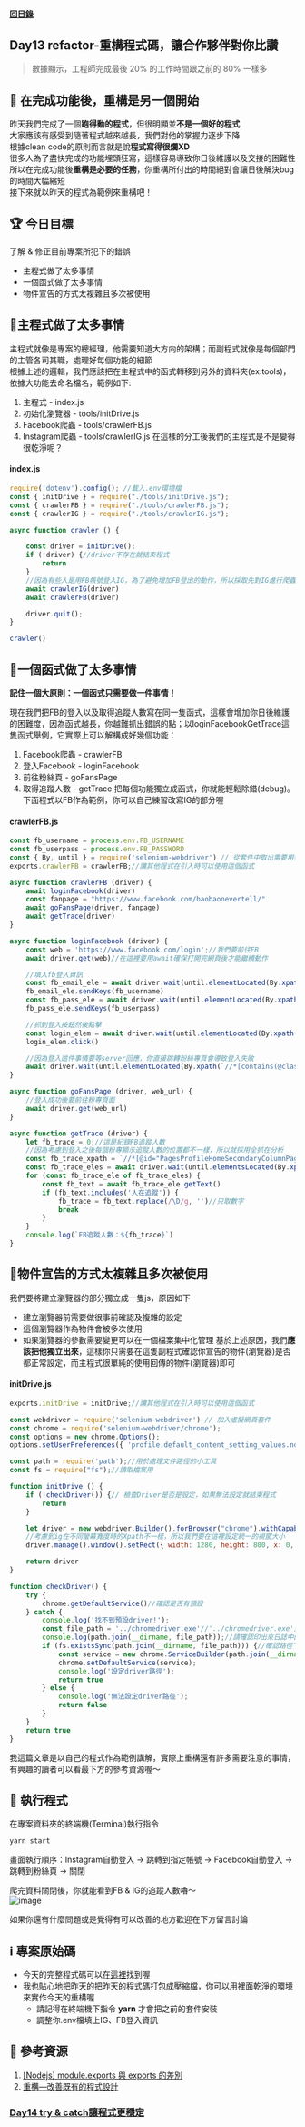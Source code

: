 #### [回目錄](../README.md)
## Day13 refactor-重構程式碼，讓合作夥伴對你比讚

>數據顯示，工程師完成最後 20% 的工作時間跟之前的 80% 一樣多

🤔 在完成功能後，重構是另一個開始
----
昨天我們完成了一個**跑得動的程式**，但很明顯並**不是一個好的程式**  
大家應該有感受到隨著程式越來越長，我們對他的掌握力逐步下降  
根據clean code的原則而言就是說**程式寫得很爛XD**  
很多人為了盡快完成的功能埋頭狂寫，這樣容易導致你日後維護以及交接的困難性  
所以在完成功能後**重構是必要的任務**，你重構所付出的時間絕對會讓日後解決bug的時間大幅縮短  
接下來就以昨天的程式為範例來重構吧！

🏆 今日目標
----
了解 & 修正目前專案所犯下的錯誤
* 主程式做了太多事情
* 一個函式做了太多事情
* 物件宣告的方式太複雜且多次被使用

🚫主程式做了太多事情
----
主程式就像是專案的總經理，他需要知道大方向的架構；而副程式就像是每個部門的主管各司其職，處理好每個功能的細節  
根據上述的邏輯，我們應該把在主程式中的函式轉移到另外的資料夾(ex:tools)，依據大功能去命名檔名，範例如下:  
1. 主程式 - index.js
2. 初始化瀏覽器 - tools/initDrive.js
3. Facebook爬蟲 - tools/crawlerFB.js
3. Instagram爬蟲 - tools/crawlerIG.js
在這樣的分工後我們的主程式是不是變得很乾淨呢？
#### index.js
```js
require('dotenv').config(); //載入.env環境檔
const { initDrive } = require("./tools/initDrive.js");
const { crawlerFB } = require("./tools/crawlerFB.js");
const { crawlerIG } = require("./tools/crawlerIG.js");

async function crawler () {

    const driver = initDrive();
    if (!driver) {//driver不存在就結束程式
        return
    }
    //因為有些人是用FB帳號登入IG，為了避免增加FB登出的動作，所以採取先對IG進行爬蟲
    await crawlerIG(driver)
    await crawlerFB(driver)

    driver.quit();
}

crawler()
```

🚫一個函式做了太多事情
----
**記住一個大原則：一個函式只需要做一件事情！**

現在我們把FB的登入以及取得追蹤人數寫在同一隻函式，這樣會增加你日後維護的困難度，因為函式越長，你越難抓出錯誤的點；以loginFacebookGetTrace這隻函式舉例，它實際上可以解構成好幾個功能：  
1. Facebook爬蟲 - crawlerFB
2. 登入Facebook - loginFacebook
3. 前往粉絲頁 - goFansPage
4. 取得追蹤人數 - getTrace
把每個功能獨立成函式，你就能輕鬆除錯(debug)。下面程式以FB作為範例，你可以自己練習改寫IG的部分喔  
#### crawlerFB.js
```js
const fb_username = process.env.FB_USERNAME
const fb_userpass = process.env.FB_PASSWORD
const { By, until } = require('selenium-webdriver') // 從套件中取出需要用到的功能
exports.crawlerFB = crawlerFB;//讓其他程式在引入時可以使用這個函式

async function crawlerFB (driver) {
    await loginFacebook(driver)
    const fanpage = "https://www.facebook.com/baobaonevertell/" 
    await goFansPage(driver, fanpage)
    await getTrace(driver)
}

async function loginFacebook (driver) {
    const web = 'https://www.facebook.com/login';//我們要前往FB
    await driver.get(web)//在這裡要用await確保打開完網頁後才能繼續動作

    //填入fb登入資訊
    const fb_email_ele = await driver.wait(until.elementLocated(By.xpath(`//*[@id="email"]`)));
    fb_email_ele.sendKeys(fb_username)
    const fb_pass_ele = await driver.wait(until.elementLocated(By.xpath(`//*[@id="pass"]`)));
    fb_pass_ele.sendKeys(fb_userpass)

    //抓到登入按鈕然後點擊
    const login_elem = await driver.wait(until.elementLocated(By.xpath(`//*[@id="loginbutton"]`)))
    login_elem.click()

    //因為登入這件事情要等server回應，你直接跳轉粉絲專頁會導致登入失敗
    await driver.wait(until.elementLocated(By.xpath(`//*[contains(@class,"_1vp5")]`)))//登入後才會有右上角的名字，我們以這個來判斷是否登入
}

async function goFansPage (driver, web_url) {
    //登入成功後要前往粉專頁面
    await driver.get(web_url)
}

async function getTrace (driver) {
    let fb_trace = 0;//這是紀錄FB追蹤人數
    //因為考慮到登入之後每個粉專顯示追蹤人數的位置都不一樣，所以就採用全抓在分析
    const fb_trace_xpath = `//*[@id="PagesProfileHomeSecondaryColumnPagelet"]//*[contains(@class,"_4bl9")]`
    const fb_trace_eles = await driver.wait(until.elementsLocated(By.xpath(fb_trace_xpath)), 5000)//我們採取5秒內如果抓不到該元件就跳出的條件
    for (const fb_trace_ele of fb_trace_eles) {
        const fb_text = await fb_trace_ele.getText()
        if (fb_text.includes('人在追蹤')) {
            fb_trace = fb_text.replace(/\D/g, '')//只取數字
            break
        }
    }
    console.log(`FB追蹤人數：${fb_trace}`)
}
```
🚫物件宣告的方式太複雜且多次被使用
----
我們要將建立瀏覽器的部分獨立成一隻js，原因如下
* 建立瀏覽器前需要做很事前確認及複雜的設定
* 這個瀏覽器作為物件會被多次使用
* 如果瀏覽器的參數需要變更可以在一個檔案集中化管理
基於上述原因，我們**應該把他獨立出來**，這樣你只需要在這隻副程式確認你宣告的物件(瀏覽器)是否都正常設定，而主程式很單純的使用回傳的物件(瀏覽器)即可
#### initDrive.js
```js
exports.initDrive = initDrive;//讓其他程式在引入時可以使用這個函式

const webdriver = require('selenium-webdriver') // 加入虛擬網頁套件
const chrome = require('selenium-webdriver/chrome');
const options = new chrome.Options();
options.setUserPreferences({ 'profile.default_content_setting_values.notifications': 1 });//因為FB會有notifications干擾到爬蟲，所以要先把它關閉

const path = require('path');//用於處理文件路徑的小工具
const fs = require("fs");//讀取檔案用

function initDrive () {
    if (!checkDriver()) {// 檢查Driver是否是設定，如果無法設定就結束程式
        return
    }

    let driver = new webdriver.Builder().forBrowser("chrome").withCapabilities(options).build();// 建立這個broswer的類型
    //考慮到ig在不同螢幕寬度時的Xpath不一樣，所以我們要在這裡設定統一的視窗大小
    driver.manage().window().setRect({ width: 1280, height: 800, x: 0, y: 0 });

    return driver
}

function checkDriver() {
    try {
        chrome.getDefaultService()//確認是否有預設
    } catch {
        console.log('找不到預設driver!');
        const file_path = '../chromedriver.exe'//'../chromedriver.exe'是我的路徑
        console.log(path.join(__dirname, file_path));//請確認印出來日誌中的位置是否與你路徑相同
        if (fs.existsSync(path.join(__dirname, file_path))) {//確認路徑下chromedriver.exe是否存在            
            const service = new chrome.ServiceBuilder(path.join(__dirname, file_path)).build();//設定driver路徑
            chrome.setDefaultService(service);
            console.log('設定driver路徑');
            return true
        } else {
            console.log('無法設定driver路徑');
            return false
        }
    }
    return true
}
```

我這篇文章是以自己的程式作為範例講解，實際上重構還有許多需要注意的事情，有興趣的讀者可以看最下方的參考資源喔～

🚀 執行程式
----
在專案資料夾的終端機(Terminal)執行指令
```sh
yarn start
```
畫面執行順序：Instagram自動登入 &rarr; 跳轉到指定帳號 &rarr; Facebook自動登入 &rarr; 跳轉到粉絲頁 &rarr; 關閉

爬完資料關閉後，你就能看到FB & IG的追蹤人數嚕～  
![image](./article_img/terminal.png)  

如果你還有什麼問題或是覺得有可以改善的地方歡迎在下方留言討論  

ℹ️ 專案原始碼
----
* 今天的完整程式碼可以在[這裡](https://github.com/dean9703111/ithelp_30days/day12)找到喔
* 我也貼心地把昨天的把昨天的程式碼打包成[壓縮檔](https://github.com/dean9703111/ithelp_30days/sampleCode/day12_sample_code.zip)，你可以用裡面乾淨的環境來實作今天的重構喔
    * 請記得在終端機下指令 **yarn** 才會把之前的套件安裝
    * 調整你.env檔填上IG、FB登入資訊

📖 參考資源
----
1. [[Nodejs] module.exports 與 exports 的差別](https://blog.camel2243.com/2017/06/24/nodejs-module-exports-%E8%88%87-exports-%E7%9A%84%E5%B7%AE%E5%88%A5/)  
2. [重構—改善既有的程式設計](https://medium.com/%E5%BE%8C%E7%AB%AF%E6%96%B0%E6%89%8B%E6%9D%91/%E7%AD%86%E8%A8%98-%E9%87%8D%E6%A7%8B-chapter-1-2-%E7%AC%AC%E4%B8%80%E5%80%8B%E7%AF%84%E4%BE%8B-%E9%87%8D%E6%A7%8B%E5%8E%9F%E5%89%87-ca57a6d40f42)
### [Day14 try & catch讓程式更穩定](/day14/README.md)